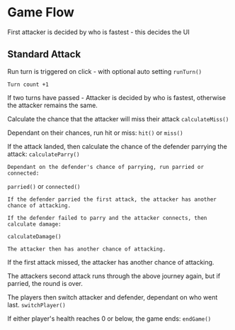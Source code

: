 # Game Flow

First attacker is decided by who is fastest - this decides the UI 

## Standard Attack

Run turn is triggered on click - with optional auto setting
`runTurn()`

`Turn count +1`

If two turns have passed - Attacker is decided by who is fastest, otherwise the attacker remains the same.

Calculate the chance that the attacker will miss their attack
    `calculateMiss()`

Dependant on their chances, run hit or miss:
    `hit()` or `miss()`

If the attack landed, then calculate the chance of the defender parrying the attack:
    `calculateParry()` 

    Dependant on the defender's chance of parrying, run parried or connected:
`parried()` or `connected()`

    If the defender parried the first attack, the attacker has another chance of attacking.

    If the defender failed to parry and the attacker connects, then calculate damage:
`calculateDamage()`

    The attacker then has another chance of attacking.

If the first attack missed, the attacker has another chance of attacking.

The attackers second attack runs through the above journey again, but if parried, the round is over.

The players then switch attacker and defender, dependant on who went last.
`switchPlayer()`


If either player's health reaches 0 or below, the game ends:
    `endGame()`




